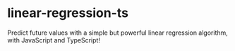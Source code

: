 # linear-regression-ts
Predict future values with a simple but powerful linear regression algorithm, with JavaScript and TypeScript!

